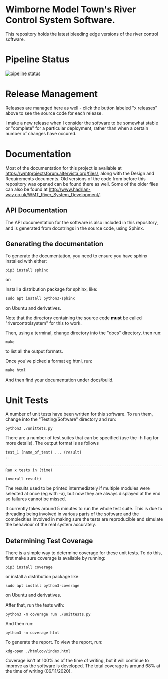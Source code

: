 # Wimborne Model Town's River Control System Software.

This repository holds the latest bleeding edge versions
of the river control software.

Pipeline Status
===============

[![pipeline status](https://gitlab.com/wmtprojectsteam/rivercontrolsystem/badges/master/pipeline.svg)](https://gitlab.com/wmtprojectsteam/rivercontrolsystem/-/commits/master)

Release Management
==================

Releases are managed here as well - click the button
labeled "x releases" above to see the source code for
each release.

I make a new release when I consider the software to be
somewhat stable or "complete" for a particular deployment,
rather than when a certain number of changes have occured.

Documentation
=============

Most of the documentation for this project is available at
https://wmtprojectsforum.altervista.org/files/, along with
the Design and Requirements documents. Old versions of the
code from before this repository was opened can be found
there as well. Some of the older files can also be found at
http://www.hadrian-way.co.uk/WMT_River_System_Development/.

API Documentation
-----------------

The API documentation for the software is also included
in this repository, and is generated from docstrings in the
source code, using Sphinx.

Generating the documentation
----------------------------

To generate the documentation, you need to ensure you have
sphinx installed with either:

    pip3 install sphinx

or:

Install a distribution package for sphinx, like:

    sudo apt install python3-sphinx

on Ubuntu and derivatives.

Note that the directory containing the source code **must**
be called "rivercontrolsystem" for this to work.

Then, using a terminal, change directory into the
"docs" directory, then run:

    make

to list all the output formats.

Once you've picked a format eg html, run:

    make html

And then find your documentation under docs/build.

Unit Tests
==========

A number of unit tests have been written for this software. To run them,
change into the "Testing/Software" directory and run:

    python3 ./unittets.py

There are a number of test suites that can be specified (use the -h flag for more details).
The output format is as follows

    test_1 (name_of_test) ... (result)
    ...
    
    ----------------------------------------------------------------------
    Ran x tests in (time)
    
    (overall result)

The results used to be printed intermediately if multiple modules were selected at once (eg with -a), but now they are always displayed at the end so failures cannot be missed.

It currently takes around 5 minutes to run the whole test suite. This is due to threading being involved in various parts of the software and the complexities involved in making sure the tests are reproducible and simulate the behaviour of the real system accurately.

Determining Test Coverage
-------------------------

There is a simple way to determine coverage for these unit tests. To do this, first make sure coverage is available by running:

    pip3 install coverage

or install a distribution package like:

    sudo apt install python3-coverage

on Ubuntu and derivatives.

After that, run the tests with:

    python3 -m coverage run ./unittests.py

And then run:

    python3 -m coverage html

To generate the report. To view the report, run:

    xdg-open ./htmlcov/index.html

Coverage isn't at 100% as of the time of writing, but it will continue to improve as the software is developed. The total coverage is around 68% at the time of writing (06/11/2020).
